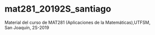# mat281_20192S_santiago
Material del curso de MAT281  (Aplicaciones de la Matemáticas),UTFSM,  San Joaquín, 2S-2019
